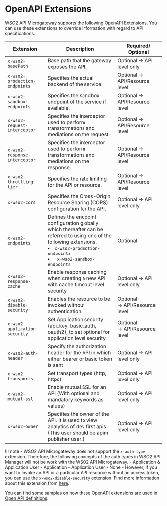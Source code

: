 # OpenAPI Extensions

WSO2 API Microgateway supports the following OpenAPI Extensions. You can use these extensions to override information with regard to API specifications.


| Extension                         | Description                                                                                                            | Required/ Optional             |
|-----------------------------------|------------------------------------------------------------------------------------------------------------------------|--------------------------------|
| `x-wso2-basePath`                 | Base path that the gateway exposes the API.                                                                            | Optional → API level only      |
| `x-wso2-production-endpoints`     | Specifies the actual backend of the service.                                                                           | Optional → API/Resource level  |
| `x-wso2-sandbox-endpoints`        | Specifies the sandbox endpoint of the service if available.                                                            | Optional → API/Resource level  |
| `x-wso2-request-interceptor`      | Specifies the interceptor used to perform transformations and mediations on the request.                               | Optional → API/Resource level  |
| `x-wso2-response-interceptor`     | Specifies the interceptor used to perform transformations and mediations on the response.                              | Optional → API/Resource level  |
| `x-wso2-throttling-tier`          | Specifies the rate limiting for the API or resource.                                                                   | Optional → API/Resource level  |
| `x-wso2-cors`                     | Specifies the Cross-Origin Resource Sharing (CORS) configuration for the API.                                          | Optional → API level only      |
| `x-wso2-endpoints `               | Defines the endpoint configuration globally which thereafter can be referred to using one of the following extensions. <li>`x-wso2-production-endpoints`</li> <li>` x-wso2-sandbox-endpoints`</li> | Optional |
| `x-wso2-response-cache`           | Enable response caching when creating a new API with cache timeout level security                                      | Optional → API level only  |
| `x-wso2-disable-security`         | Enables the resource to be invoked without authentication.                                                             | Optional → API/Resource level  |
| `x-wso2-application-security`     | Set Application security (api\_key, basic\_auth, oauth2), to set optional for application level security               | Optional → API/Resource level  |
| `x-wso2-auth-header`              | Specify the authorization header for the API in which either bearer or basic token is sent                             | Optional → API level only  |
| `x-wso2-transports`               | Set transport types (http, https)                                                                                      | Optional → API level only      |
| `x-wso2-mutual-ssl`               | Enable mutual SSL for an API (With optional and mandatory keywords as values)                                          | Optional → API level only      |
| `x-wso2-owner`                    | Specifies the owner of the API. It is used to view analytics of dev first apis. (This user should be apim publisher user.)     | Optional → API level only      |

!!! note 
    -   WSO2 API Microgateway does not support the `x-auth-type` extension. Therefore, the following concepts of the auth types in WSO2 API Manager will not be work with the WSO2 API Microgateway.
        -   Application & Application User
        -   Application
        -   Application User
        -   None
    -   However, if you want to invoke an API or a particular API resource without an access token, you can use the `x-wso2-disable-security` extension. Find more information about this extension from [here](https://mg.docs.wso2.com/en/latest/how-tos/security/api-authentication/disabling-security/#disabling-security).

You can find some samples on how these OpenAPI extensions are used in [Open API definitions](https://github.com/wso2/product-microgateway/blob/master/samples/).

